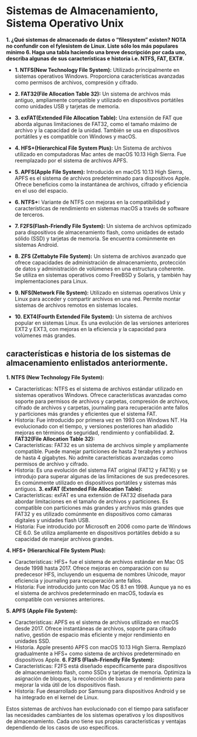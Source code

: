 # Sistemas de Almacenamiento, Sistema Operativo Unix

**1. ¿Qué sistemas de almacenado de datos o “filesystem” existen? NOTA no confundir con el fylesistem de Linux. Liste sólo los más populares mínimo 6. Haga una tabla haciendo una breve descripción por cada uno, describa algunas de sus características e historia i.e. NTFS, FAT, EXT#.**

- **1. NTFS(New Technology File System):** Utilizado principalmente en sistemas operativos Windows. Proporciona características avanzadas como permisos de archivos, compresión y cifrado.

- **2. FAT32(File Allocation Table 32):** Un sistema de archivos más antiguo, ampliamente compatible y utilizado en dispositivos portátiles como unidades USB y tarjetas de memoria. 

- **3. exFAT(Extended File Allocation Table):** Una extensión de FAT que aborda algunas limitaciones de FAT32, como el tamaño máximo de archivo y la capacidad de la unidad. También se usa en dispositivos portátiles y es compatible con Windows y macOS.

- **4. HFS+(Hierarchical File System Plus):** Un Sistema de archivos utilizado en computadoras Mac antes de macOS 10.13 High Sierra. Fue reemplazado por el sistema de archivos APFS. 

- **5. APFS(Apple File System):** Introducido en macOS 10.13 High Sierra, APFS es el sistema de archivos predeterminado para dispositivos Apple. Ofrece beneficios como la instantánea de archivos, cifrado y eficiencia en el uso del espacio. 

- **6. NTFS+:** Variante de NTFS con mejoras en la compatibilidad y características de rendimiento en sistemas macOS a través de software de terceros. 

- **7. F2FS(Flash-Friendly File System):** Un sistema de archivos optimizado para dispositivos de almacenamiento flash, como unidades de estado sólido (SSD) y tarjetas de memoria. Se encuentra comúnmente en sistemas Android.

- **8. ZFS (Zettabyte File System):** Un sistema de archivos avanzado que ofrece capacidades de administración de almacenamiento, protección de datos y administración de volúmenes en una estructura coherente. Se utiliza en sistemas operativos como FreeBSD y Solaris, y también hay implementaciones para Linux. 

- **9. NFS(Network File System):** Utilizado en sistemas operativos Unix y Linux para acceder y compartir archivos en una red. Permite montar sistemas de archivos remotos en sistemas locales. 

- **10. EXT4(Fourth Extended File System):** Un sistema de archivos popular en sistemas Linux. Es una evolución de las versiones anteriores EXT2 y EXT3, con mejoras en la eficiencia y la capacidad para volúmenes más grandes. 

## características e historia de los sistemas de almacenamiento enlistados anteriormente.

**1. NTFS (New Technology File System):**
- Características: NTFS es el sistema de archivos estándar utilizado en sistemas operativos Windows. Ofrece características avanzadas como soporte para permisos de archivos y carpetas, compresión de archivos, cifrado de archivos y carpetas, journaling para recuperación ante fallos y particiones más grandes y eficientes que el sistema FAT. 
- Historia: Fue introducido por primera vez en 1993 con Windows NT. Ha evolucionado con el tiempo, y versiones posteriores han añadido mejoras en términos de seguridad, rendimiento y confiabilidad. 
**2. FAT32(File Allocation Table 32):**
-	Características: FAT32 es un sistema de archivos simple y ampliamente compatible. Puede manejar particiones de hasta 2 terabytes y archivos de hasta 4 gigabytes. No admite características avanzadas como permisos de archivo y cifrado.
-	Historia: Es una evolución del sistema FAT original (FAT12 y FAT16) y se introdujo para superar algunas de las limitaciones de sus predecesores. Es comúnmente utilizado en dispositivos portátiles y sistemas más antiguos. 
**3. exFAT (Extended File Allocation Table):**
-	Características: exFAT es una extensión de FAT32 diseñada para abordar limitaciones en el tamaño de archivos y particiones. Es compatible con particiones más grandes y archivos más grandes que FAT32 y es utilizado comúnmente en dispositivos como cámaras digitales y unidades flash USB. 
-	Historia: Fue introducido por Microsoft en 2006 como parte de Windows CE 6.0. Se utiliza ampliamente en dispositivos portátiles debido a su capacidad de manejar archivos grandes.
	
**4. HFS+ (Hierarchical File System Plus):**
-	Características: HFS+ fue el sistema de archivos estándar en Mac OS desde 1998 hasta 2017. Ofrece mejoras en comparación con su predecesor HFS, incluyendo un esquema de nombres Unicode, mayor eficiencia y journaling para recuperación ante fallos.
-	Historia: Fue introducido junto con Mac OS 8.1 en 1998. Aunque ya no es el sistema de archivos predeterminado en macOS, todavía es compatible con versiones anteriores. 

**5.  APFS (Apple File System):**
-	Características: APFS es el sistema de archivos utilizado en macOS desde 2017. Ofrece instantáneas de archivos, soporte para cifrado nativo, gestión de espacio más eficiente y mejor rendimiento en unidades SSD. 
-	Historia. Apple presentó APFS con macOS 10.13 High Sierra. Remplazó gradualmente a HFS+ como sistema de archivos predeterminado en dispositivos Apple. 
**6. F2FS (Flash-Friendly File System):**
-	Características: F2FS está diseñado específicamente para dispositivos de almacenamiento flash, como SSDs y tarjetas de memoria. Optimiza la asignación de bloques, la recolección de basura y el rendimiento para mejorar la vida útil de los dispositivos flash.
-	Historia: Fue desarrollado por Samsung para dispositivos Android y se ha integrado en el kernel de Linux.

Estos sistemas de archivos han evolucionado con el tiempo para satisfacer las necesidades cambiantes de los sistemas operativos y los dispositivos de almacenamiento. Cada uno tiene sus propias características y ventajas dependiendo de los casos de uso específicos.


